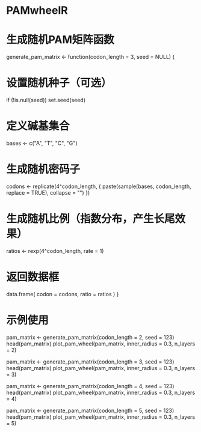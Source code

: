# PAMwheelR


# 生成随机PAM矩阵函数
generate_pam_matrix <- function(codon_length = 3, seed = NULL) {
  # 设置随机种子（可选）
  if (!is.null(seed)) set.seed(seed)

  # 定义碱基集合
  bases <- c("A", "T", "C", "G")

  # 生成随机密码子
  codons <- replicate(4^codon_length, {
    paste(sample(bases, codon_length, replace = TRUE), collapse = "")
  })

  # 生成随机比例（指数分布，产生长尾效果）
  ratios <- rexp(4^codon_length, rate = 1)

  # 返回数据框
  data.frame(
    codon = codons,
    ratio = ratios
  )
}

# 示例使用
pam_matrix <- generate_pam_matrix(codon_length = 2, seed = 123)
head(pam_matrix)
plot_pam_wheel(pam_matrix, inner_radius = 0.3, n_layers = 2)

pam_matrix <- generate_pam_matrix(codon_length = 3, seed = 123)
head(pam_matrix)
plot_pam_wheel(pam_matrix, inner_radius = 0.3, n_layers = 3)

pam_matrix <- generate_pam_matrix(codon_length = 4, seed = 123)
head(pam_matrix)
plot_pam_wheel(pam_matrix, inner_radius = 0.3, n_layers = 4)

pam_matrix <- generate_pam_matrix(codon_length = 5, seed = 123)
head(pam_matrix)
plot_pam_wheel(pam_matrix, inner_radius = 0.3, n_layers = 5)

